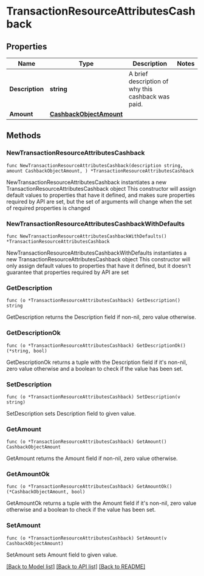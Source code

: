 # TransactionResourceAttributesCashback

## Properties

Name | Type | Description | Notes
------------ | ------------- | ------------- | -------------
**Description** | **string** | A brief description of why this cashback was paid.  | 
**Amount** | [**CashbackObjectAmount**](CashbackObjectAmount.md) |  | 

## Methods

### NewTransactionResourceAttributesCashback

`func NewTransactionResourceAttributesCashback(description string, amount CashbackObjectAmount, ) *TransactionResourceAttributesCashback`

NewTransactionResourceAttributesCashback instantiates a new TransactionResourceAttributesCashback object
This constructor will assign default values to properties that have it defined,
and makes sure properties required by API are set, but the set of arguments
will change when the set of required properties is changed

### NewTransactionResourceAttributesCashbackWithDefaults

`func NewTransactionResourceAttributesCashbackWithDefaults() *TransactionResourceAttributesCashback`

NewTransactionResourceAttributesCashbackWithDefaults instantiates a new TransactionResourceAttributesCashback object
This constructor will only assign default values to properties that have it defined,
but it doesn't guarantee that properties required by API are set

### GetDescription

`func (o *TransactionResourceAttributesCashback) GetDescription() string`

GetDescription returns the Description field if non-nil, zero value otherwise.

### GetDescriptionOk

`func (o *TransactionResourceAttributesCashback) GetDescriptionOk() (*string, bool)`

GetDescriptionOk returns a tuple with the Description field if it's non-nil, zero value otherwise
and a boolean to check if the value has been set.

### SetDescription

`func (o *TransactionResourceAttributesCashback) SetDescription(v string)`

SetDescription sets Description field to given value.


### GetAmount

`func (o *TransactionResourceAttributesCashback) GetAmount() CashbackObjectAmount`

GetAmount returns the Amount field if non-nil, zero value otherwise.

### GetAmountOk

`func (o *TransactionResourceAttributesCashback) GetAmountOk() (*CashbackObjectAmount, bool)`

GetAmountOk returns a tuple with the Amount field if it's non-nil, zero value otherwise
and a boolean to check if the value has been set.

### SetAmount

`func (o *TransactionResourceAttributesCashback) SetAmount(v CashbackObjectAmount)`

SetAmount sets Amount field to given value.



[[Back to Model list]](../README.md#documentation-for-models) [[Back to API list]](../README.md#documentation-for-api-endpoints) [[Back to README]](../README.md)


